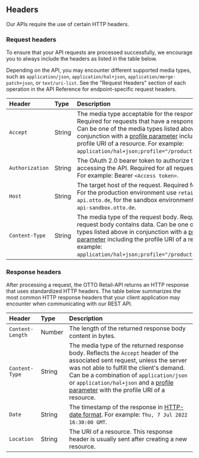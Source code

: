 ## Headers

Our APIs require the use of certain HTTP headers.

### Request headers

To ensure that your API requests are processed successfully, we encourage you to always include the headers as listed in the table below.

Depending on the API, you may encounter different supported media types, such as `application/json`, `application/hal+json`, `application/merge-patch+json`, or `text/uri-list`.
See the "Request Headers" section of each operation in the API Reference for endpoint-specific request headers.

| Header          | Type   | Description                                                                                                                                                                                                                                                                                                                |
| :-------------- | :----- |:---------------------------------------------------------------------------------------------------------------------------------------------------------------------------------------------------------------------------------------------------------------------------------------------------------------------------|
| `Accept`        | String | The media type acceptable for the response body. Required for requests that have a response with a body. Can be one of the media types listed above in conjunction with a [profile parameter](10_profiles.md) including the profile URI of a resource. For example: `application/hal+json;profile="/products/product+v1"`. |
| `Authorization` | String | The OAuth 2.0 bearer token to authorize the request for accessing the API. Required for all requests.<br>For example: Bearer `<Access token>`.                                                                                                                                                                             |
| `Host`          | String | The target host of the request. Required for all requests. For the production environment use `retail-api.otto.de`, for the sandbox environment use `retail-api-sandbox.otto.de`.                                                                                                                                                 |
| `Content-Type`  | String | The media type of the request body. Required when a request body contains data. Can be one of the media types listed above in conjunction with a [profile parameter](10_profiles.md) including the profile URI of a resource. For example: `application/hal+json;profile="/products/product+v1"`.                          |

### Response headers

After processing a request, the OTTO Retail-API returns an HTTP response that uses standardized HTTP headers.
The table below summarizes the most common HTTP response headers that your client application may encounter when communicating with our REST API.

| Header           | Type   | Description                                                                                                                                                                                                                                                                                                             |
| :--------------- | :----- | :---------------------------------------------------------------------------------------------------------------------------------------------------------------------------------------------------------------------------------------------------------------------------------------------------------------------- |
| `Content-Length` | Number | The length of the returned response body content in bytes.                                                                                                                                                                                                                                                              |
| `Content-Type`   | String | The media type of the returned response body. Reflects the `Accept` header of the associated sent request, unless the server was not able to fulfill the client's demand. Can be a combination of `application/json` or `application/hal+json` and a [profile parameter](10_profiles.md) with the profile URI of a resource. |
| `Date`           | String | The timestamp of the response in [HTTP-date format](https://datatracker.ietf.org/doc/html/rfc9110#section-6.6.1). For example: `Thu, 7 Jul 2022 16:30:00 GMT`.                                                                                                                                                          |
| `Location`       | String | The URI of a resource. This response header is usually sent after creating a new resource.                                                                                                                                                                                                                              |
